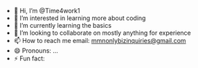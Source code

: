 - 👋 Hi, I’m @Time4work1
- 👀 I’m interested in learning more about coding 
- 🌱 I’m currently learning the basics 
- 💞️ I’m looking to collaborate on mostly anything for experience 
- 📫 How to reach me email: mmnonlybizinquiries@gmail.com
- 😄 Pronouns: ...
- ⚡ Fun fact: 

<!---
Time4work1/Time4work1 is a ✨ special ✨ repository because its `README.md` (this file) appears on your GitHub profile.
You can click the Preview link to take a look at your changes.
--->
